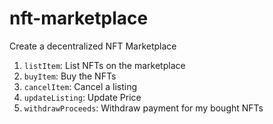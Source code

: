 # nft-marketplace
Create a decentralized NFT Marketplace
  1. `listItem`: List NFTs on the marketplace
  2. `buyItem`: Buy the NFTs
  3. `cancelItem`: Cancel a listing
  4. `updateListing`: Update Price
  5. `withdrawProceeds`: Withdraw payment for my bought NFTs